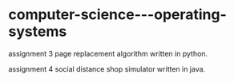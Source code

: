 # computer-science---operating-systems

assignment 3
  page replacement algorithm written in python. 
  
assignment 4
  social distance shop simulator written in java. 
